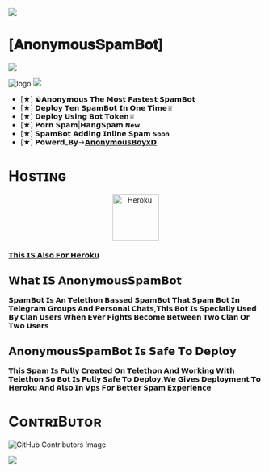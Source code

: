 <img src="https://user-images.githubusercontent.com/73097560/115834477-dbab4500-a447-11eb-908a-139a6edaec5c.gif"></a>
# [𝐀𝐧𝐨𝐧𝐲𝐦𝐨𝐮𝐬𝐒𝐩𝐚𝐦𝐁𝐨𝐭]

  <img src="https://readme-typing-svg.herokuapp.com?color=F77247&width=420&lines=𝙰+𝚃𝚎𝚕𝚎𝚐𝚛𝚊𝚖+Anonymous+𝚂𝚙𝚊𝚖+𝙱𝚘𝚝+𝙾𝚙𝚎𝚗+𝚂𝚘𝚞𝚛𝚌𝚎;𝚠𝚛𝚒𝚝𝚝𝚎𝚗+𝙸𝚗+Telethon%E2%9D%A4%EF%B8%8F">
</p> 

![logo](https://te.legra.ph/file/983194c848b1d97a3b814.jpg)
<img src="https://user-images.githubusercontent.com/73097560/115834477-dbab4500-a447-11eb-908a-139a6edaec5c.gif"></a>

- [★] ☯︎𝗔𝗻𝗼𝗻𝘆𝗺𝗼𝘂𝘀 𝗧𝗵𝗲 𝗠𝗼𝘀𝘁 𝗙𝗮𝘀𝘁𝗲𝘀𝘁 𝗦𝗽𝗮𝗺𝗕𝗼𝘁
- [★] 𝗗𝗲𝗽𝗹𝗼𝘆 𝗧𝗲𝗻 𝗦𝗽𝗮𝗺𝗕𝗼𝘁 𝗜𝗻 𝗢𝗻𝗲 𝗧𝗶𝗺𝗲♕︎
- [★] 𝗗𝗲𝗽𝗹𝗼𝘆 𝗨𝘀𝗶𝗻𝗴 𝗕𝗼𝘁 𝗧𝗼𝗸𝗲𝗻♕︎
- [★] 𝗣𝗼𝗿𝗻 𝗦𝗽𝗮𝗺|𝗛𝗮𝗻𝗴𝗦𝗽𝗮𝗺 `𝗡𝗲𝘄`
- [★] 𝗦𝗽𝗮𝗺𝗕𝗼𝘁 𝗔𝗱𝗱𝗶𝗻𝗴  𝗜𝗻𝗹𝗶𝗻𝗲 𝗦𝗽𝗮𝗺 `𝗦𝗼𝗼𝗻`
- [★] 𝗣𝗼𝘄𝗲𝗿𝗱_𝗕𝘆→[𝗔𝗻𝗼𝗻𝘆𝗺𝗼𝘂𝘀𝗕𝗼𝘆𝘅𝗗](https://t.me//AnonymousBoyxD)
# Hᴏsᴛɪɴɢ

<p align="center"><a href="https://heroku.com/deploy?template=https://github.com/KingXdOp/BOTDEPLOY"><img align="center" alt="Heroku" width="92px" src="https://www.nicepng.com/png/full/223-2233246_heroku-logo-salesforce-heroku.png"></p>


#### [𝗧𝗵𝗶𝘀 𝗜𝗦 𝗔𝗹𝘀𝗼 𝗙𝗼𝗿 𝗛𝗲𝗿𝗼𝗸𝘂](https://heroku.com/deploy?template=https://github.com/KingXdOp/BOTDEPLOY) 

## 𝗪𝗵𝗮𝘁 𝗜𝗦 𝗔𝗻𝗼𝗻𝘆𝗺𝗼𝘂𝘀𝗦𝗽𝗮𝗺𝗕𝗼𝘁

<b>𝗦𝗽𝗮𝗺𝗕𝗼𝘁 𝗜𝘀 𝗔𝗻 𝗧𝗲𝗹𝗲𝘁𝗵𝗼𝗻 𝗕𝗮𝘀𝘀𝗲𝗱 𝗦𝗽𝗮𝗺𝗕𝗼𝘁 𝗧𝗵𝗮𝘁 𝗦𝗽𝗮𝗺 𝗕𝗼𝘁 𝗜𝗻 𝗧𝗲𝗹𝗲𝗴𝗿𝗮𝗺 𝗚𝗿𝗼𝘂𝗽𝘀 𝗔𝗻𝗱 𝗣𝗲𝗿𝘀𝗼𝗻𝗮𝗹 𝗖𝗵𝗮𝘁𝘀,𝗧𝗵𝗶𝘀 𝗕𝗼𝘁 𝗜𝘀 𝗦𝗽𝗲𝗰𝗶𝗮𝗹𝗹𝘆 𝗨𝘀𝗲𝗱 𝗕𝘆 𝗖𝗹𝗮𝗻 𝗨𝘀𝗲𝗿𝘀 𝗪𝗵𝗲𝗻 𝗘𝘃𝗲𝗿 𝗙𝗶𝗴𝗵𝘁𝘀 𝗕𝗲𝗰𝗼𝗺𝗲 𝗕𝗲𝘁𝘄𝗲𝗲𝗻 𝗧𝘄𝗼 𝗖𝗹𝗮𝗻 𝗢𝗿 𝗧𝘄𝗼 𝗨𝘀𝗲𝗿𝘀</b>

## 𝗔𝗻𝗼𝗻𝘆𝗺𝗼𝘂𝘀𝗦𝗽𝗮𝗺𝗕𝗼𝘁 𝗜𝘀 𝗦𝗮𝗳𝗲 𝗧𝗼 𝗗𝗲𝗽𝗹𝗼𝘆

<b>𝗧𝗵𝗶𝘀 𝗦𝗽𝗮𝗺 𝗜𝘀 𝗙𝘂𝗹𝗹𝘆 𝗖𝗿𝗲𝗮𝘁𝗲𝗱 𝗢𝗻 𝗧𝗲𝗹𝗲𝘁𝗵𝗼𝗻 𝗔𝗻𝗱 𝗪𝗼𝗿𝗸𝗶𝗻𝗴 𝗪𝗶𝘁𝗵 𝗧𝗲𝗹𝗲𝘁𝗵𝗼𝗻 𝗦𝗼 𝗕𝗼𝘁 𝗜𝘀 𝗙𝘂𝗹𝗹𝘆 𝗦𝗮𝗳𝗲 𝗧𝗼 𝗗𝗲𝗽𝗹𝗼𝘆,𝗪𝗲 𝗚𝗶𝘃𝗲𝘀 𝗗𝗲𝗽𝗹𝗼𝘆𝗺𝗲𝗻𝘁 𝗧𝗼 𝗛𝗲𝗿𝗼𝗸𝘂 𝗔𝗻𝗱 𝗔𝗹𝘀𝗼 𝗜𝗻 𝗩𝗽𝘀 𝗙𝗼𝗿 𝗕𝗲𝘁𝘁𝗲𝗿 𝗦𝗽𝗮𝗺 𝗘𝘅𝗽𝗲𝗿𝗶𝗲𝗻𝗰𝗲</b>

# CᴏɴᴛʀɪBᴜᴛᴏʀ

![GitHub Contributors Image](https://contrib.rocks/image?repo=DOMINATOR-XD/DollXSpamBot)

<a href="https://www.youtube.com/watch?v=dQw4w9WgXcQ"><img src="https://user-images.githubusercontent.com/73097560/115834477-dbab4500-a447-11eb-908a-139a6edaec5c.gif"></a>
